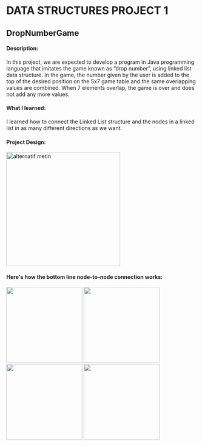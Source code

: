 # DATA STRUCTURES PROJECT 1
## DropNumberGame

#### Description:
In this project, we are expected to develop a program in Java programming language that imitates the game known as “drop number”, using linked list data structure. In the game, the number given by the user is added to the top of the desired position on the 5x7 game table and the same overlapping values are combined. When 7 elements overlap, the game is over and does not add any more values.

#### What I learned:
I learned how to connect the Linked List structure and the nodes in a linked list in as many different 
directions as we want.

#### Project Design:
<img src="https://user-images.githubusercontent.com/77398074/229329783-3a901000-1cf8-46b5-a105-84831e715f0b.png" alt="alternatif metin" width="300"/>

#### Here's how the bottom line node-to-node connection works:
<p float="left">
  <img src="https://user-images.githubusercontent.com/77398074/229329923-e024c2ae-7abd-4fed-bc7f-4d8be496465d.png" width="200" />
  <img src="https://user-images.githubusercontent.com/77398074/229329918-01106662-35e1-43c5-9b6f-629bccde7709.png" width="200" /> 
  <img src="https://user-images.githubusercontent.com/77398074/229329922-ee7bc0e3-65f1-49a7-968e-ef983eee404f.png" width="200" />
  <img src="https://user-images.githubusercontent.com/77398074/229329920-ca27454d-18c2-4ee0-ab7e-5891292cf556.png" width="200" />
</p>
